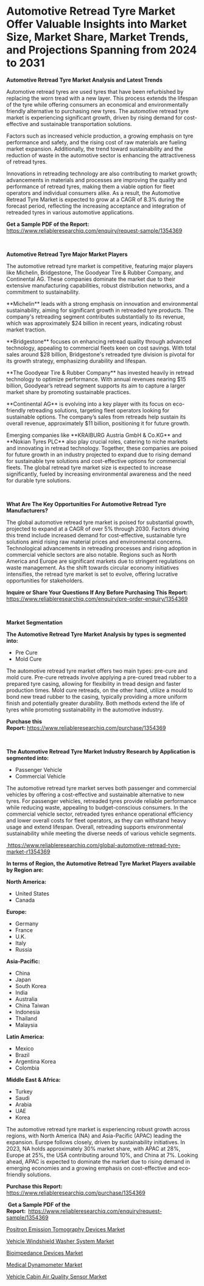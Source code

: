 <p><h1>Automotive Retread Tyre Market Offer Valuable Insights into Market Size, Market Share, Market Trends, and Projections Spanning from 2024 to 2031</h1></p><p><strong>Automotive Retread Tyre Market Analysis and Latest Trends</strong></p>
<p><p>Automotive retread tyres are used tyres that have been refurbished by replacing the worn tread with a new layer. This process extends the lifespan of the tyre while offering consumers an economical and environmentally friendly alternative to purchasing new tyres. The automotive retread tyre market is experiencing significant growth, driven by rising demand for cost-effective and sustainable transportation solutions. </p><p>Factors such as increased vehicle production, a growing emphasis on tyre performance and safety, and the rising cost of raw materials are fueling market expansion. Additionally, the trend toward sustainability and the reduction of waste in the automotive sector is enhancing the attractiveness of retread tyres. </p><p>Innovations in retreading technology are also contributing to market growth; advancements in materials and processes are improving the quality and performance of retread tyres, making them a viable option for fleet operators and individual consumers alike. As a result, the Automotive Retread Tyre Market is expected to grow at a CAGR of 8.3% during the forecast period, reflecting the increasing acceptance and integration of retreaded tyres in various automotive applications.</p></p>
<p><strong>Get a Sample PDF of the Report:&nbsp;</strong> <a href="https://www.reliableresearchiq.com/enquiry/request-sample/1354369?utm_campaign=104&utm_medium=2&utm_source=Github&utm_content=ia&utm_term=04112024&utm_id=automotive-retread-tyre">https://www.reliableresearchiq.com/enquiry/request-sample/1354369</a></p>
<p>&nbsp;</p>
<p><strong>Automotive Retread Tyre Major Market Players</strong></p>
<p><p>The automotive retread tyre market is competitive, featuring major players like Michelin, Bridgestone, The Goodyear Tire & Rubber Company, and Continental AG. These companies dominate the market due to their extensive manufacturing capabilities, robust distribution networks, and a commitment to sustainability.</p><p>**Michelin** leads with a strong emphasis on innovation and environmental sustainability, aiming for significant growth in retreaded tyre products. The company's retreading segment contributes substantially to its revenue, which was approximately $24 billion in recent years, indicating robust market traction.</p><p>**Bridgestone** focuses on enhancing retread quality through advanced technology, appealing to commercial fleets keen on cost savings. With total sales around $28 billion, Bridgestone's retreaded tyre division is pivotal for its growth strategy, emphasizing durability and lifespan.</p><p>**The Goodyear Tire & Rubber Company** has invested heavily in retread technology to optimize performance. With annual revenues nearing $15 billion, Goodyear’s retread segment supports its aim to capture a larger market share by promoting sustainable practices.</p><p>**Continental AG** is evolving into a key player with its focus on eco-friendly retreading solutions, targeting fleet operators looking for sustainable options. The company’s sales from retreads help sustain its overall revenue, approximately $11 billion, positioning it for future growth.</p><p>Emerging companies like **KRAIBURG Austria GmbH & Co.KG** and **Nokian Tyres PLC** also play crucial roles, catering to niche markets and innovating in retread technology. Together, these companies are poised for future growth in an industry projected to expand due to rising demand for sustainable tyre solutions and cost-effective options for commercial fleets. The global retread tyre market size is expected to increase significantly, fueled by increasing environmental awareness and the need for durable tyre solutions.</p></p>
<p>&nbsp;</p>
<p><strong>What Are The Key Opportunities For Automotive Retread Tyre Manufacturers?</strong></p>
<p><p>The global automotive retread tyre market is poised for substantial growth, projected to expand at a CAGR of over 5% through 2030. Factors driving this trend include increased demand for cost-effective, sustainable tyre solutions amid rising raw material prices and environmental concerns. Technological advancements in retreading processes and rising adoption in commercial vehicle sectors are also notable. Regions such as North America and Europe are significant markets due to stringent regulations on waste management. As the shift towards circular economy initiatives intensifies, the retread tyre market is set to evolve, offering lucrative opportunities for stakeholders.</p></p>
<p><strong>Inquire or Share Your Questions If Any Before Purchasing This Report:</strong> <a href="https://www.reliableresearchiq.com/enquiry/pre-order-enquiry/1354369?utm_campaign=104&utm_medium=2&utm_source=Github&utm_content=ia&utm_term=04112024&utm_id=automotive-retread-tyre">https://www.reliableresearchiq.com/enquiry/pre-order-enquiry/1354369</a></p>
<p>&nbsp;</p>
<p><strong>Market Segmentation</strong></p>
<p><strong>The Automotive Retread Tyre Market Analysis by types is segmented into:</strong></p>
<p><ul><li>Pre Cure</li><li>Mold Cure</li></ul></p>
<p><p>The automotive retread tyre market offers two main types: pre-cure and mold cure. Pre-cure retreads involve applying a pre-cured tread rubber to a prepared tyre casing, allowing for flexibility in tread design and faster production times. Mold cure retreads, on the other hand, utilize a mould to bond new tread rubber to the casing, typically providing a more uniform finish and potentially greater durability. Both methods extend the life of tyres while promoting sustainability in the automotive industry.</p></p>
<p><strong>Purchase this Report:&nbsp;</strong><a href="https://www.reliableresearchiq.com/purchase/1354369?utm_campaign=104&utm_medium=2&utm_source=Github&utm_content=ia&utm_term=04112024&utm_id=automotive-retread-tyre">https://www.reliableresearchiq.com/purchase/1354369</a></p>
<p>&nbsp;</p>
<p><strong>The Automotive Retread Tyre Market Industry Research by Application is segmented into:</strong></p>
<p><ul><li>Passenger Vehicle</li><li>Commercial Vehicle</li></ul></p>
<p><p>The automotive retread tyre market serves both passenger and commercial vehicles by offering a cost-effective and sustainable alternative to new tyres. For passenger vehicles, retreaded tyres provide reliable performance while reducing waste, appealing to budget-conscious consumers. In the commercial vehicle sector, retreaded tyres enhance operational efficiency and lower overall costs for fleet operators, as they can withstand heavy usage and extend lifespan. Overall, retreading supports environmental sustainability while meeting the diverse needs of various vehicle segments.</p></p>
<p><a href="https://www.reliableresearchiq.com/global-automotive-retread-tyre-market-r1354369?utm_campaign=104&utm_medium=2&utm_source=Github&utm_content=ia&utm_term=04112024&utm_id=automotive-retread-tyre">&nbsp;https://www.reliableresearchiq.com/global-automotive-retread-tyre-market-r1354369</a></p>
<p><strong>In terms of Region, the Automotive Retread Tyre Market Players available by Region are:</strong></p>
<p>
    <p> <strong> North America: </strong>
        <ul>
            <li>United States</li>
            <li>Canada</li>
        </ul>
        </p> 
    <p> <strong> Europe: </strong>
        <ul>
            <li>Germany</li>
            <li>France</li>
            <li>U.K.</li>
            <li>Italy</li>
            <li>Russia</li>
        </ul>
        </p> 
    <p> <strong> Asia-Pacific: </strong>
        <ul>
            <li>China</li>
            <li>Japan</li>
            <li>South Korea</li>
            <li>India</li>
            <li>Australia</li>
            <li>China Taiwan</li>
            <li>Indonesia</li>
            <li>Thailand</li>
            <li>Malaysia</li>
        </ul>
        </p> 
    <p> <strong> Latin America: </strong>
        <ul>
            <li>Mexico</li>
            <li>Brazil</li>
            <li>Argentina Korea</li>
            <li>Colombia</li>
        </ul>
        </p> 
    <p> <strong> Middle East & Africa: </strong>
        <ul>
            <li>Turkey</li>
            <li>Saudi</li>
            <li>Arabia</li>
            <li>UAE</li>
            <li>Korea</li>
        </ul>
    </p>
    </p>
<p><p>The automotive retread tyre market is experiencing robust growth across regions, with North America (NA) and Asia-Pacific (APAC) leading the expansion. Europe follows closely, driven by sustainability initiatives. In 2023, NA holds approximately 30% market share, with APAC at 28%, Europe at 25%, the USA contributing around 10%, and China at 7%. Looking ahead, APAC is expected to dominate the market due to rising demand in emerging economies and a growing emphasis on cost-effective and eco-friendly solutions.</p></p>
<p><strong>Purchase this Report: </strong><a href="https://www.reliableresearchiq.com/purchase/1354369?utm_campaign=104&utm_medium=2&utm_source=Github&utm_content=ia&utm_term=04112024&utm_id=automotive-retread-tyre">https://www.reliableresearchiq.com/purchase/1354369</a></p>
<p>&nbsp;<strong>Get a Sample PDF of the Report:&nbsp;&nbsp;</strong><a href="https://www.reliableresearchiq.com/enquiry/request-sample/1354369?utm_campaign=104&utm_medium=2&utm_source=Github&utm_content=ia&utm_term=04112024&utm_id=automotive-retread-tyre">https://www.reliableresearchiq.com/enquiry/request-sample/1354369</a></p>
<p><strong></strong></p>
<p><p><a href="https://issuu.com/reportprime-2/docs/positron-emission-tomography-device_fa6d3db901f846?utm_campaign=104&utm_medium=2&utm_source=Github&utm_content=ia&utm_term=04112024&utm_id=automotive-retread-tyre">Positron Emission Tomography Devices Market</a></p><p><a href="https://github.com/brookiqhurne/Market-Research-Report-List-1/blob/main/vehicle-windshield-washer-system-market.md?utm_campaign=104&utm_medium=2&utm_source=Github&utm_content=ia&utm_term=04112024&utm_id=automotive-retread-tyre">Vehicle Windshield Washer System Market</a></p><p><a href="https://issuu.com/reportprime-2/docs/bioimpedance-devices-market-size-20_30ee8d41682e71?utm_campaign=104&utm_medium=2&utm_source=Github&utm_content=ia&utm_term=04112024&utm_id=automotive-retread-tyre">Bioimpedance Devices Market</a></p><p><a href="https://issuu.com/reportprime-2/docs/medical-dynamometer-market-size-203_36a11cfc60b2ac?utm_campaign=104&utm_medium=2&utm_source=Github&utm_content=ia&utm_term=04112024&utm_id=automotive-retread-tyre">Medical Dynamometer Market</a></p><p><a href="https://github.com/diedrer4btm/Market-Research-Report-List-1/blob/main/vehicle-cabin-air-quality-sensor-market.md?utm_campaign=104&utm_medium=2&utm_source=Github&utm_content=ia&utm_term=04112024&utm_id=automotive-retread-tyre">Vehicle Cabin Air Quality Sensor Market</a></p></p>